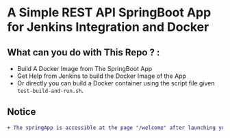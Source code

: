 # A Simple REST API SpringBoot App for Jenkins Integration and Docker

## What can you do with This Repo ? :
 - Build A Docker Image from The SpringBoot App
 - Get Help from Jenkins to build the Docker Image of the App 
 - Or directly you can build a Docker container using the script file given `test-build-and-run.sh`.


## Notice 
```diff
+ The springApp is accessible at the page "/welcome" after launching your container ...
````